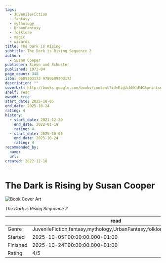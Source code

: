 ```yaml
---
tags:
  - JuvenileFiction
  - fantasy
  - mythology
  - UrbanFantasy
  - folklore
  - magic
  - wizards
title: The Dark is Rising
subtitle: The Dark is Rising Sequence 2
author:
  - Susan Cooper
publisher: Simon and Schuster
published: 1973-04
page_count: 348
isbn: 0689303173 9780689303173
description: ""
coverUrl: http://books.google.com/books/content?id=EiqUckhKnE4C&printsec=frontcover&img=1&zoom=1&source=gbs_api
shelf: read
owned: true
start_date: 2025-10-05
end_date: 2025-10-24
rating: 4
history:
  - start_date: 2021-12-20
    end_date: 2022-01-19
    rating: 4
  - start_date: 2025-10-05
    end_date: 2025-10-24
    rating: 4
recommended_by:
  name:
  url:
created: 2022-12-18
---
```


# The Dark is Rising by Susan Cooper

![Book Cover Art](http://books.google.com/books/content?id=EiqUckhKnE4C&printsec=frontcover&img=1&zoom=1&source=gbs_api)

_The Dark is Rising Sequence 2_

| &nbsp; | read | 
| --- | --- |
| Genre | JuvenileFiction,fantasy,mythology,UrbanFantasy,folklore,magic,wizards |
| Started | 2025-10-05T00:00:00.000+01:00 |
| Finished | 2025-10-24T00:00:00.000+01:00 |
| Rating | 4/5 |

